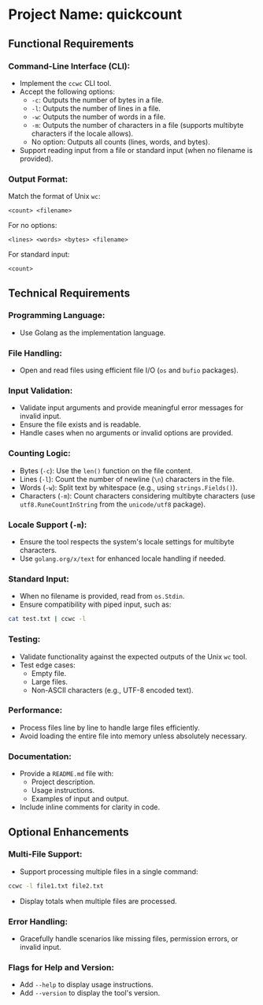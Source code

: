 # Project Name: quickcount

## Functional Requirements

### Command-Line Interface (CLI):

- Implement the `ccwc` CLI tool.
- Accept the following options:
  - `-c`: Outputs the number of bytes in a file.
  - `-l`: Outputs the number of lines in a file.
  - `-w`: Outputs the number of words in a file.
  - `-m`: Outputs the number of characters in a file (supports multibyte characters if the locale allows).
  - No option: Outputs all counts (lines, words, and bytes).
- Support reading input from a file or standard input (when no filename is provided).

### Output Format:

Match the format of Unix `wc`:

```
<count> <filename>
```

For no options:

```
<lines> <words> <bytes> <filename>
```

For standard input:

```
<count>
```

## Technical Requirements

### Programming Language:

- Use Golang as the implementation language.

### File Handling:

- Open and read files using efficient file I/O (`os` and `bufio` packages).

### Input Validation:

- Validate input arguments and provide meaningful error messages for invalid input.
- Ensure the file exists and is readable.
- Handle cases when no arguments or invalid options are provided.

### Counting Logic:

- Bytes (`-c`): Use the `len()` function on the file content.
- Lines (`-l`): Count the number of newline (`\n`) characters in the file.
- Words (`-w`): Split text by whitespace (e.g., using `strings.Fields()`).
- Characters (`-m`): Count characters considering multibyte characters (use `utf8.RuneCountInString` from the `unicode/utf8` package).

### Locale Support (`-m`):

- Ensure the tool respects the system's locale settings for multibyte characters.
- Use `golang.org/x/text` for enhanced locale handling if needed.

### Standard Input:

- When no filename is provided, read from `os.Stdin`.
- Ensure compatibility with piped input, such as:

```bash
cat test.txt | ccwc -l
```

### Testing:

- Validate functionality against the expected outputs of the Unix `wc` tool.
- Test edge cases:
  - Empty file.
  - Large files.
  - Non-ASCII characters (e.g., UTF-8 encoded text).

### Performance:

- Process files line by line to handle large files efficiently.
- Avoid loading the entire file into memory unless absolutely necessary.

### Documentation:

- Provide a `README.md` file with:
  - Project description.
  - Usage instructions.
  - Examples of input and output.
- Include inline comments for clarity in code.

## Optional Enhancements

### Multi-File Support:

- Support processing multiple files in a single command:

```bash
ccwc -l file1.txt file2.txt
```

- Display totals when multiple files are processed.

### Error Handling:

- Gracefully handle scenarios like missing files, permission errors, or invalid input.

### Flags for Help and Version:

- Add `--help` to display usage instructions.
- Add `--version` to display the tool's version.
